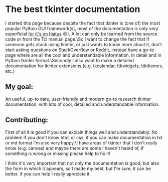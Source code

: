 # The best tkinter documentation

I started this page because despite the fact that tkinter is (one of) the most popular Python GUI framework(s), most of the documentation is only very superficial ([or it's on hiatus](https://effbot.org/) 😕). A lot can only be learned from the source code or from the Tcl manual page.\So I want to change the fact that if someone gets stuck using tkinter, or just wants to know more about it, don’t start asking questions on StackOverflow or Reddit, instead have a go-to page where are all the cool and understandable information, in detail and in Python tkinter format.\Secondly I also want to make a detailed documentation for tkinter extensions (e.g. tkcalendar, ttkwidgets, ttkthemes, etc.)

## My goal:

An useful, up-to date, user-friendly and modern go-to research tkinter documentation, with lots of cool, detailed and understandable information.


## Contributing:

First of all it is good if you can explain things well and understandably. No problem if you don't know html or css, if you can make documentation in txt or md format I'm also very happy.\I have areas of tkinter that I don't really know (e.g. canvas) and maybe there are some I haven't heard of, if something is wrong or missing please help to fix it!

I think it's very important that not only the documentation is good, but also the form in which it appears, so I made my best, but I'm sure, it can be better, if you can help I really apreciate it.
